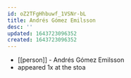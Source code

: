 ```yaml
---
id: oZ2TFgHhbuwf_1VSNr-bL
title: Andrés Gómez Emilsson
desc: ''
updated: 1643723096352
created: 1643723096352
---
```



- [[person]] - Andrés Gómez Emilsson
- appeared 1x at the stoa
